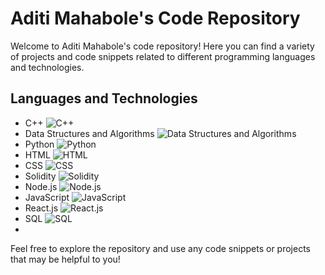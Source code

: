 # Aditi Mahabole's Code Repository

Welcome to Aditi Mahabole's code repository! Here you can find a variety of projects and code snippets related to different programming languages and technologies.

## Languages and Technologies

- C++ ![C++](https://img.shields.io/badge/-C++-00599C?style=flat-square&logo=c%2B%2B&logoColor=white)
- Data Structures and Algorithms ![Data Structures and Algorithms](https://img.shields.io/badge/-Data%20Structures%20and%20Algorithms-brightgreen)
- Python ![Python](https://img.shields.io/badge/-Python-3776AB?style=flat-square&logo=python&logoColor=white)
- HTML ![HTML](https://img.shields.io/badge/-HTML-E34F26?style=flat-square&logo=html5&logoColor=white)
- CSS ![CSS](https://img.shields.io/badge/-CSS-1572B6?style=flat-square&logo=css3&logoColor=white)
- Solidity ![Solidity](https://img.shields.io/badge/-Solidity-363636?style=flat-square&logo=solidity&logoColor=white)
- Node.js ![Node.js](https://img.shields.io/badge/-Node.js-43853D?style=flat-square&logo=node.js&logoColor=white)
- JavaScript ![JavaScript](https://img.shields.io/badge/-JavaScript-F7DF1E?style=flat-square&logo=javascript&logoColor=black)
- React.js ![React.js](https://img.shields.io/badge/-React.js-61DAFB?style=flat-square&logo=react&logoColor=black)
- SQL ![SQL](https://img.shields.io/badge/-SQL-4479A1?style=flat-square&logo=postgresql&logoColor=white)
- 

Feel free to explore the repository and use any code snippets or projects that may be helpful to you!

